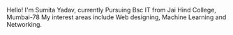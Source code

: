 Hello! I'm Sumita Yadav, currently Pursuing Bsc IT from Jai Hind College, Mumbai-78
My interest areas include Web designing, Machine Learning and Networking.

<!---
Sumita2105/Sumita2105 is a ✨ special ✨ repository because its `README.md` (this file) appears on your GitHub profile.
You can click the Preview link to take a look at your changes.
--->
